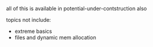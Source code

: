 all of this is available in potential-under-contstruction also


topics not include:
- extreme basics
- files and dynamic mem allocation
